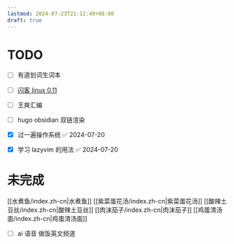 ```yaml
---
lastmod: 2024-07-23T21:12:49+08:00
draft: true
---
```

# TODO

- [ ] 有道划词生词本
- [ ] [闪客 linux 0.11](https://github.com/dibingfa/flash-linux0.11-talk?tab=readme-ov-file)
- [ ] 王爽汇编
- [ ] hugo obsidian 双链渲染
- [x] 过一遍操作系统 ✅ 2024-07-20
- [x] 学习 lazyvim 的用法 ✅ 2024-07-20



# 未完成

[[水煮鱼/index.zh-cn|水煮鱼]]
[[紫菜蛋花汤/index.zh-cn|紫菜蛋花汤]]
[[酸辣土豆丝/index.zh-cn|酸辣土豆丝]]
[[肉沫茄子/index.zh-cn|肉沫茄子]]
[[鸡蛋清汤面/index.zh-cn|鸡蛋清汤面]]
- [ ] ai 语音 做饭英文频道

